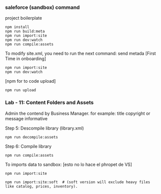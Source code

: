 ### saleforce (sandbox) command
project boilerplate

	npm install
	npm run build:meta
	npm run import:site
	npm run dev:watch
	npm run compile:assets

To modify site.xml, you need to run the next command:
send metada
[First Time in onboarding]

	npm run import:site
	npm run dev:watch


[npm for to code upload]

	npm run upload

### Lab - 11: Content Folders and Assets
Admin the contend by Business Manager. for example: title copyright or message informative

Step 5: Descompile library (library.xml)

	npm run decompile:assets

Step 6: Compile library

	npm run compile:assets

To imports data to sandbox: [esto no lo hace el phropet de VS]

	npm run import:site 

	npm run import:site:soft  # (soft version will exclude heavy files like catalog, prices, inventory).



